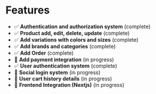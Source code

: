 # Features

- ✅ **Authentication and authorization system** (complete)  
- ✅ **Product add, edit, delete, update** (complete)  
- ✅ **Add variations with colors and sizes** (complete)
- ✅ **Add brands and categories** (complete)  
- ✅ **Add Order** (complete)  
- 🔄 **Add payment integration** (in progress)  
- ✅ **User authentication system** (complete)  
- 🔄 **Social login system** (in progress)  
- 🔄 **User cart history details** (in progress)
- 🔄 **Frontend Integration (Nextjs)** (in progress)  
